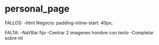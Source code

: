 # personal_page
FALLOS:
-html Negocio: 
padding-inline-start: 40px;

FALTA:
-NaVBar fijo 
-Centrar 2 imagenes hombre con texto 
-Completar sobre mi
